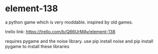 # element-138
a python game which is very moddable. inspired by old games. 

trello link: https://trello.com/b/Q66UrMAv/element-138

requires pygame and the noise library.
use pip install noise and pip install pygame to install these libraries